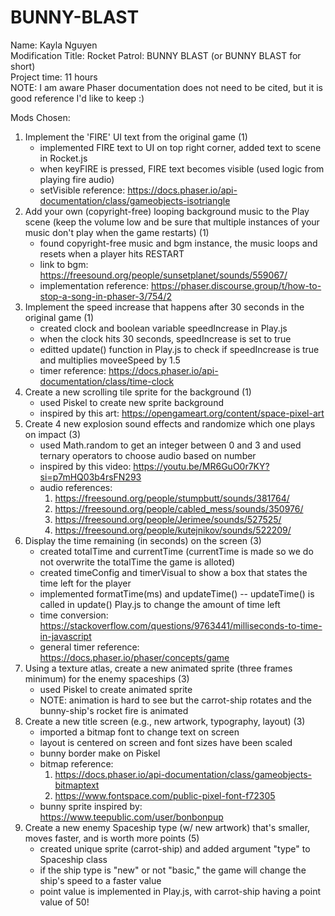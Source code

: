 # BUNNY-BLAST

Name: Kayla Nguyen\
Modification Title: Rocket Patrol: BUNNY BLAST (or BUNNY BLAST for short)\
Project time: 11 hours\
NOTE: I am aware Phaser documentation does not need to be cited, but it is good reference I'd like to keep :)

Mods Chosen: 
1) Implement the 'FIRE' UI text from the original game (1)
    - implemented FIRE text to UI on top right corner, added text to scene in Rocket.js
    - when keyFIRE is pressed, FIRE text becomes visible (used logic from playing fire audio)
    - setVisible reference: https://docs.phaser.io/api-documentation/class/gameobjects-isotriangle
2) Add your own (copyright-free) looping background music to the Play scene
(keep the volume low and be sure that multiple instances of your music don't play when the game restarts) (1)
    - found copyright-free music and bgm instance, the music loops and resets when a player hits RESTART
    - link to bgm: https://freesound.org/people/sunsetplanet/sounds/559067/
    - implementation reference: https://phaser.discourse.group/t/how-to-stop-a-song-in-phaser-3/754/2
3) Implement the speed increase that happens after 30 seconds in the original game (1)
    - created clock and boolean variable speedIncrease in Play.js
    - when the clock hits 30 seconds, speedIncrease is set to true
    - editted update() function in Play.js to check if speedIncrease is true and multiplies moveeSpeed by 1.5
    - timer reference: https://docs.phaser.io/api-documentation/class/time-clock
4) Create a new scrolling tile sprite for the background (1)
    - used Piskel to create new sprite background
    - inspired by this art: https://opengameart.org/content/space-pixel-art 
5) Create 4 new explosion sound effects and randomize which one plays on impact (3)
    - used Math.random to get an integer between 0 and 3 and used ternary operators to choose audio based on number
    - inspired by this video: https://youtu.be/MR6GuO0r7KY?si=p7mHQ03b4rsFN293
    - audio references:
      1. https://freesound.org/people/stumpbutt/sounds/381764/
      2. https://freesound.org/people/cabled_mess/sounds/350976/
      3. https://freesound.org/people/Jerimee/sounds/527525/
      4. https://freesound.org/people/kutejnikov/sounds/522209/
6) Display the time remaining (in seconds) on the screen (3)
    - created totalTime and currentTime (currentTime is made so we do not overwrite the totalTime the game is alloted)
    - created timeConfig and timerVisual to show a box that states the time left for the player
    - implemented formatTime(ms) and updateTime() -- updateTime() is called in update() Play.js to change the amount of time left
    - time conversion: https://stackoverflow.com/questions/9763441/milliseconds-to-time-in-javascript
    - general timer reference: https://docs.phaser.io/phaser/concepts/game
7) Using a texture atlas, create a new animated sprite (three frames minimum) for the enemy spaceships (3)
    - used Piskel to create animated sprite
    - NOTE: animation is hard to see but the carrot-ship rotates and the bunny-ship's rocket fire is animated
8) Create a new title screen (e.g., new artwork, typography, layout) (3)
    - imported a bitmap font to change text on screen
    - layout is centered on screen and font sizes have been scaled
    - bunny border make on Piskel
    - bitmap reference:
       1. https://docs.phaser.io/api-documentation/class/gameobjects-bitmaptext
       2. https://www.fontspace.com/public-pixel-font-f72305
    - bunny sprite inspired by: https://www.teepublic.com/user/bonbonpup
9) Create a new enemy Spaceship type (w/ new artwork) that's smaller, moves faster, and is worth more points (5)
    - created unique sprite (carrot-ship) and added argument "type" to Spaceship class
    - if the ship type is "new" or not "basic," the game will change the ship's speed to a faster value
    - point value is implemented in Play.js, with carrot-ship having a point value of 50!
